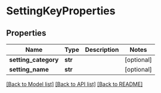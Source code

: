 # SettingKeyProperties

## Properties
Name | Type | Description | Notes
------------ | ------------- | ------------- | -------------
**setting_category** | **str** |  | [optional] 
**setting_name** | **str** |  | [optional] 

[[Back to Model list]](../README.md#documentation-for-models) [[Back to API list]](../README.md#documentation-for-api-endpoints) [[Back to README]](../README.md)

